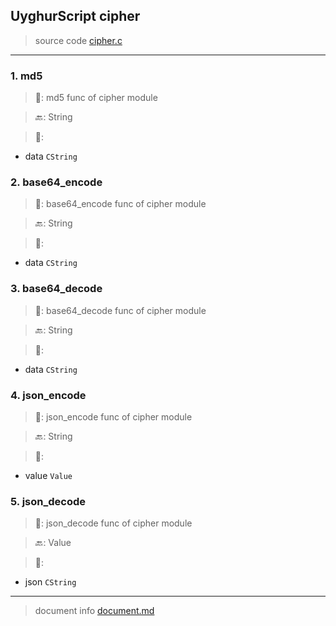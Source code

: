 
## UyghurScript cipher

> source code [cipher.c](../../uyghur/internals/cipher.c)
---

### 1. md5

> 📝:  md5 func of cipher module

> 🔙: String

> 🛒: 
* data  `CString`


### 2. base64_encode

> 📝:  base64_encode func of cipher module

> 🔙: String

> 🛒: 
* data  `CString`


### 3. base64_decode

> 📝:  base64_decode func of cipher module

> 🔙: String

> 🛒: 
* data  `CString`


### 4. json_encode

> 📝:  json_encode func of cipher module

> 🔙: String

> 🛒: 
* value  `Value`


### 5. json_decode

> 📝:  json_decode func of cipher module

> 🔙: Value

> 🛒: 
* json  `CString`


---
> document info [document.md](../README.md)
